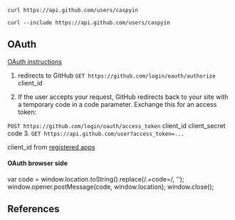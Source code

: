 `curl https://api.github.com/users/caspyin`

`curl --include https://api.github.com/users/caspyin`

## OAuth
[OAuth instructions](https://developer.github.com/v3/oauth/)

1. redirects to GitHub
`GET https://github.com/login/oauth/authorize` client_id

2. If the user accepts your request, GitHub redirects back to your site with a temporary code in a code parameter. Exchange this for an access token:

`POST https://github.com/login/oauth/access_token` client_id client_secret code
3. `GET https://api.github.com/user?access_token=...`

client_id from [registered apps](https://github.com/settings/developers)

#### OAuth browser side
var code = window.location.toString().replace(/.+code=/, '');
window.opener.postMessage(code, window.location);
window.close();

## References
[1]: https://gist.github.com/technoweenie/419219
[2]: http://blog.vjeux.com/2012/javascript/github-oauth-login-browser-side.html
